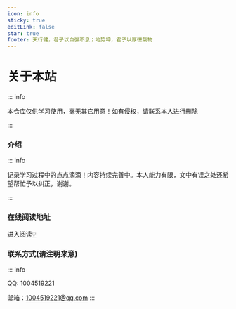 ```yaml
---
icon: info
sticky: true
editLink: false
star: true
footer: 天行健，君子以自强不息；地势坤，君子以厚德载物
---
```



# 关于本站

::: info

本仓库仅供学习使用，毫无其它用意！如有侵权，请联系本人进行删除

:::

### 介绍

::: info

记录学习过程中的点点滴滴！内容持续完善中。本人能力有限，文中有误之处还希望帮忙予以纠正，谢谢。

:::

### 在线阅读地址

[进入阅读💡](https://www.wucq-jj-blog.cn/)

### 联系方式(请注明来意)

::: info

QQ: 1004519221

邮箱：1004519221@qq.com
::: 